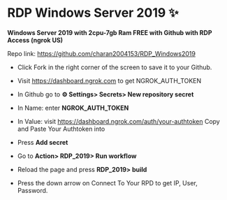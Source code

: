 # RDP Windows Server 2019 ✨

**Windows Server 2019 with 2cpu-7gb Ram FREE with Github with RDP Access (ngrok US)**

Repo link: https://github.com/charan2004153/RDP_Windows2019

+ Click Fork in the right corner of the screen to save it to your Github.

+ Visit https://dashboard.ngrok.com to get NGROK_AUTH_TOKEN

+ In Github go to **⚙ Settings> Secrets> New repository secret**

+ In Name: enter **NGROK_AUTH_TOKEN**

+ In Value: visit https://dashboard.ngrok.com/auth/your-authtoken Copy and Paste Your Authtoken into

+ Press **Add secret**

+ Go to **Action> RDP_2019> Run workflow**

+ Reload the page and press **RDP_2019> build**

+ Press the down arrow on Connect To Your RPD to get IP, User, Password.

